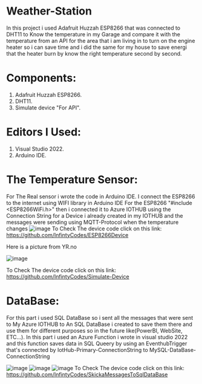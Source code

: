 # Weather-Station

In this project i used Adafruit Huzzah ESP8266 that was connected to DHT11 to Know the temperature in my Garage and compare it 
with the temperature from an API for the area that i am living in to turn on the engine heater so i can save time 
and i did the same for my house to save energi that the heater burn by know the right temperature second by second.

# Components:
1. Adafruit Huzzah ESP8266.
2. DHT11.
3. Simulate device "For API".

# Editors I Used:
1. Visual Studio 2022.
2. Arduino IDE.

# The Temperature Sensor:
For The Real sensor i wrote the code in Arduino IDE.
I connect the ESP8266 to the internet using WIFI library in Arduino IDE For the ESP8266 "#include <ESP8266WiFi.h>" then i 
connected it to Azure IOTHUB using the Connection String for a Device i already created in my IOTHUB and the messages were 
sending using MQTT-Protocol when the temperature changes 
![image](https://user-images.githubusercontent.com/70653989/146536512-7f6a49d5-da41-48f0-b6ce-31056db11f44.png)
To Check The device code click on this link:
https://github.com/InfintyCodes/ESP8266Device

Here is a picture from YR.no 

![image](https://user-images.githubusercontent.com/70653989/146546274-5bb72a5d-c37c-4ff7-affd-e0eb86a03e01.png)

To Check The device code click on this link:
https://github.com/InfintyCodes/Simulate-Device

# DataBase:
For this part i used SQL DataBase so i sent all the messages that were sent to My Azure IOTHUB to An SQL DataBase i created 
to save them there and use them for different purposes so in the future like(PowerBI, WebSite, ETC...).
In this part i used an Azure Function i wrote in visual studio 2022 and this function saves data in SQL Queery by using an 
EventhubTrigger that's connected by IotHub-Primary-ConnectionString to MySQL-DataBase-ConnectionString

![image](https://user-images.githubusercontent.com/70653989/146514068-9e0bb011-124b-411d-9bbc-f4212f6f5d38.png)
![image](https://user-images.githubusercontent.com/70653989/146546761-cde43384-e0db-43b5-8215-c2fabe95c7ed.png)
![image](https://user-images.githubusercontent.com/70653989/146546788-a8cc41cb-d765-4c85-9a34-8da43301c20a.png)
To Check The device code click on this link:
https://github.com/InfintyCodes/SkickaMessagesToSqlDataBase



